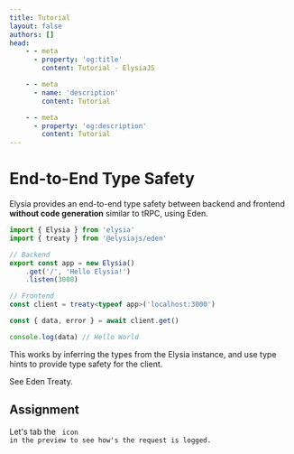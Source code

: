 ```yaml
---
title: Tutorial
layout: false
authors: []
head:
    - - meta
      - property: 'og:title'
        content: Tutorial - ElysiaJS

    - - meta
      - name: 'description'
        content: Tutorial

    - - meta
      - property: 'og:description'
        content: Tutorial
---
```


<script setup lang="ts">
import { Elysia } from 'elysia'

import { Code } from 'lucide-vue-next'

import Editor from '../../../components/xiao/playground/playground.vue'
import DocLink from '../../../components/xiao/doc-link/doc-link.vue'
import Playground from '../../../components/nearl/playground.vue'

import { code, testcases } from './data'
</script>

<Editor :code="code" :testcases="testcases">

# End-to-End Type Safety

Elysia provides an end-to-end type safety between backend and frontend **without code generation** similar to tRPC, using <DocLink href="/eden/overview">Eden</DocLink>.

```typescript
import { Elysia } from 'elysia'
import { treaty } from '@elysiajs/eden'

// Backend
export const app = new Elysia()
	.get('/', 'Hello Elysia!')
	.listen(3000)

// Frontend
const client = treaty<typeof app>('localhost:3000')

const { data, error } = await client.get()

console.log(data) // Hello World
```

This works by inferring the types from the Elysia instance, and use type hints to provide type safety for the client.

See <DocLink href="/eden/treaty/overview">Eden Treaty</DocLink>.

## Assignment

Let's tab the <Code size="18" class="inline -translate-y-0.5" /> icon in the preview to see how's the request is logged.

</Editor>
